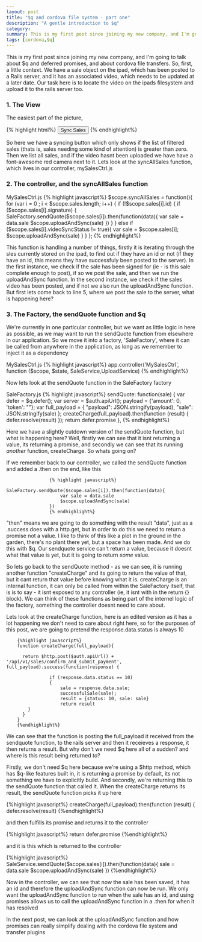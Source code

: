 ```yaml
---
layout: post
title: "$q and cordova file system - part one"
description: "A gentle introduction to $q"
category: 
summary: This is my first post since joining my new company, and I'm going to talk about $q and deferred promises, and about cordova file transfers.
tags: [cordova,$q]
---
```


This is my first post since joining my new company, and I'm going to talk about $q and deferred promises, and about cordova file transfers. So, first, a little context. We have a sale object on the ipad, which has been posted to a Rails server, and it has an associated video, which needs to be updated at a later date. Our task here is to locate the video on the ipads filesystem and upload it to the rails server too.


<h3>1. The View</h3>


The easiest part of the picture,

{% highlight html%}
<button ng-if="filtered.length > 0" class="button button-block button-balanced item item-icon-left" ng-click="syncAllSales()">Sync Sales</button>
 <ion-item ng-repeat="sale in sales">
  <span ng-show="!sale.videoSyncStatus"><i class="icon-1g assertive fa fa-video-camera"></i></span>
{% endhighlight%}

So here we have a syncing button which only shows if the list of filtered sales (thats is, sales needing some kind of attention) is greater than zero. Then we list  all sales, and if the video hasnt been uploaded we have have a font-awesome red camera next to it. Lets look at the syncAllSales function, which lives in our controller, mySalesCtrl.js


<h3>2. The controller, and the syncAllSales function</h3>


MySalesCtrl.js
{% highlight javascript%}
        $scope.syncAllSales = function(){
        for (var i = 0 ; i < $scope.sales.length; i++) {
            if (!$scope.sales[i].id) {
                if ($scope.sales[i].signature) {
                    SaleFactory.sendQuote($scope.sales[i]).then(function(data){
                        var sale = data.sale
                        $scope.uploadAndSync(sale)
                    })
                }
            }
            else if ($scope.sales[i].videoSyncStatus != true){
                var sale = $scope.sales[i];
                $scope.uploadAndSync(sale)
            }
        }
    };
{% endhighlight%}

This function is handling a number of things, firstly it is iterating through the sles currently stored on the ipad, to find out if they have an id or not (if they have an id, this means they have successfuly been posted to the server). In the first instance, we check if the sale has been signed for (ie - is this sale complete enough to post), if so we post the sale, and then we run the uploadAndSync function. In the second instance, we check if the sales video has been posted, and if not we also run the uploadAndSync function. But first lets come back to line 5, where we post the sale to the server, what is happening here?

<h3>3. The Factory, the sendQuote function and $q</h3>

We're currently in one particular controller, but we want as little logic in here as possible, as we may want to run the sendQuote function from elsewhere in our application. So we move it into a factory, 'SaleFactory', where it can be called from anywhere in the application, as long as we remember to inject it as a dependency

MySalesCtrl.js
{% highlight javascript%}
app.controller('MySalesCtrl', function ($scope, $state, SaleService,UploadService)
{% endhighlight%}

Now lets look at the sendQuote function in the SaleFactory factory

SaleFactory.js
                    {% highlight javascript%}
                    sendQuote: function(sale) {
                    var defer = $q.defer();
                    var server = $auth.apiUrl(); 
                    payload = {'amount': 0, 'token': ""};
                    var full_payload = {
                        "payload": JSON.stringify(payload),
                        "sale": JSON.stringify(sale)
                    };
                    createCharge(full_payload).then(function (result) {
                        defer.resolve(result)
                    });
                    return defer.promise
                },
                  {% endhighlight%}

Here we have a slightly cutdown version of the sendQuote function, but what is happening here? Well, firstly we can see that it isnt returning a value, its returning a promise, and secondly we can see that its running <i>another</i> function, createCharge. So whats going on?

If we remember back to our controller, we called the sendQuote function and added a .then on the end, like this

                    {% highlight javascript%}
                    SaleFactory.sendQuote($scope.sales[i]).then(function(data){
                        var sale = data.sale
                        $scope.uploadAndSync(sale)
                    })
                    {% endhighlight%}
                    
"then" means we are going to do something with the result "data", just as a .success does with a http.get, but in order to do this we need to return a promise not a value. I like to think of this like a plot in the ground in the garden, there's no plant there yet, but a space has been made. And we do this with $q. Our sendquote service can't return a value, because it doesnt what that value is yet, but it is going to return <i>some</i> value.

So lets go back to the sendQuote method - as we can see, it is running another function "createCharge" and its going to return the value of that, but it cant return that value before knowing what it is. createCharge is an internal function, it can only be called from within the SaleFactory itself, that is is to say - it isnt exposed to any controller (ie, it isnt with in the return {} block). We can think of these functions as being part of the internel logic of the factory, something the controller doesnt need to care about.

Lets look at the createCharge function, here is an edited version as it has a lot happening we don't need to care about right here, so for the purposes of this post, we are going to pretend the response.data.status is always 10

        {%highlight javascript%}
        function createCharge(full_payload){

          return $http.post($auth.apiUrl() + '/api/v1/sales/confirm_and_submit_payment', full_payload).success(function(response) {

                    if (response.data.status == 10)
                    {
                        sale = response.data.sale;
                        successfulSale(sale);
                        result = {status: 10, sale: sale}
                        return result
            }
          }
        }
        {%endhighlight%}
        
We can see that the function is posting the full_payload it received from the sendquote function, to the rails server and then it receieves a response, it then returns a result. But why don't we need $q here all of a sudden? and where is this result being returned <i>to</i>?

Firstly, we don't need $q here because we're using a $http method, which has $q-like features built in, it is returning a promise by default, its not something we have to explicitly build. And secondly, we're returning this to the sendQuote function that called it. When the createCharge returns its result, the sendQuote function picks it up here

{%highlight javascript%}
                    createCharge(full_payload).then(function (result) {
                        defer.resolve(result)
                       {%endhighlight%}
                       
and then fulfills its promise and returns it to the controller

{%highlight javascript%}
return defer.promise
{%endhighlight%}

and it is this which is returned to the controller

{%highlight javascript%}
               SaleService.sendQuote($scope.sales[i]).then(function(data){
                        sale = data.sale
                        $scope.uploadAndSync(sale)
                    })
{%endhighlight%}

Now in the controller, we can see that now the sale has been saved, it has an id and therefore the uploadAndSync function can now be run. We only want the uploadAndSync function to run when the sale has an id, and using promises allows us to call the uploadAndSync function in a .then for when it has resolved

In the next post, we can look at the uploadAndSync function and how promises can really simplify dealing with the cordova file system and transfer plugins                  
                    









